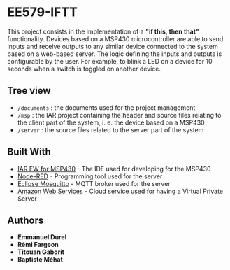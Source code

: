 # EE579-IFTT

This project consists in the implementation of a **"if this, then that"** functionality. Devices based on a MSP430 microcontroller are able to send inputs and receive outputs to any similar device connected to the system based on a web-based server. The logic defining the inputs and outputs is configurable by the user. For example, to blink a LED on a device for 10 seconds when a switch is toggled on another device.

## Tree view

* `/documents` : the documents used for the project management
* `/msp` : the IAR project containing the header and source files relating to the client part of the system, i. e. the device based on a MSP430
* `/server` : the source files related to the server part of the system

## Built With

* [IAR EW for MSP430](https://www.iar.com/products/architectures/iar-embedded-workbench-for-msp430/) - The IDE used for developing for the MSP430
* [Node-RED](https://nodered.org/) - Programming tool used for the server
* [Eclipse Mosquitto](https://mosquitto.org/) - MQTT broker used for the server
* [Amazon Web Services](https://aws.amazon.com/) - Cloud service used for having a Virtual Private Server

## Authors

* **Emmanuel Durel** 
* **Rémi Fargeon**
* **Titouan Gaborit**
* **Baptiste Méhat**
